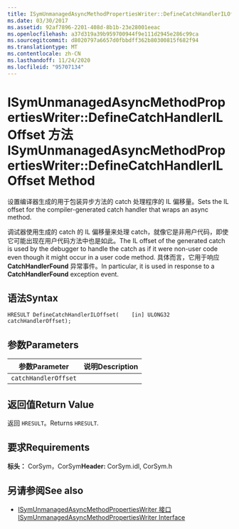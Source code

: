 ```yaml
---
title: ISymUnmanagedAsyncMethodPropertiesWriter::DefineCatchHandlerILOffset 方法
ms.date: 03/30/2017
ms.assetid: 92af7896-2201-408d-8b1b-23e28001eeac
ms.openlocfilehash: a37d319a39b959700944f9e111d2945e286c99ca
ms.sourcegitcommit: d8020797a6657d0fbbdff362b80300815f682f94
ms.translationtype: MT
ms.contentlocale: zh-CN
ms.lasthandoff: 11/24/2020
ms.locfileid: "95707134"
---
```

# <a name="isymunmanagedasyncmethodpropertieswriterdefinecatchhandleriloffset-method"></a><span data-ttu-id="cb7ec-102">ISymUnmanagedAsyncMethodPropertiesWriter::DefineCatchHandlerILOffset 方法</span><span class="sxs-lookup"><span data-stu-id="cb7ec-102">ISymUnmanagedAsyncMethodPropertiesWriter::DefineCatchHandlerILOffset Method</span></span>

<span data-ttu-id="cb7ec-103">设置编译器生成的用于包装异步方法的 catch 处理程序的 IL 偏移量。</span><span class="sxs-lookup"><span data-stu-id="cb7ec-103">Sets the IL offset for the compiler-generated catch handler that wraps an async method.</span></span>  
  
 <span data-ttu-id="cb7ec-104">调试器使用生成的 catch 的 IL 偏移量来处理 catch，就像它是非用户代码，即使它可能出现在用户代码方法中也是如此。</span><span class="sxs-lookup"><span data-stu-id="cb7ec-104">The IL offset of the generated catch is used by the debugger to handle the catch as if it were non-user code even though it might occur in a user code method.</span></span> <span data-ttu-id="cb7ec-105">具体而言，它用于响应 **CatchHandlerFound** 异常事件。</span><span class="sxs-lookup"><span data-stu-id="cb7ec-105">In particular, it is used in response to a **CatchHandlerFound** exception event.</span></span>  
  
## <a name="syntax"></a><span data-ttu-id="cb7ec-106">语法</span><span class="sxs-lookup"><span data-stu-id="cb7ec-106">Syntax</span></span>  
  
```idl  
HRESULT DefineCatchHandlerILOffset(    [in] ULONG32 catchHandlerOffset);  
```  
  
## <a name="parameters"></a><span data-ttu-id="cb7ec-107">参数</span><span class="sxs-lookup"><span data-stu-id="cb7ec-107">Parameters</span></span>  
  
|<span data-ttu-id="cb7ec-108">参数</span><span class="sxs-lookup"><span data-stu-id="cb7ec-108">Parameter</span></span>|<span data-ttu-id="cb7ec-109">说明</span><span class="sxs-lookup"><span data-stu-id="cb7ec-109">Description</span></span>|  
|---------------|-----------------|  
|`catchHandlerOffset`||  
  
## <a name="return-value"></a><span data-ttu-id="cb7ec-110">返回值</span><span class="sxs-lookup"><span data-stu-id="cb7ec-110">Return Value</span></span>  

 <span data-ttu-id="cb7ec-111">返回 `HRESULT`。</span><span class="sxs-lookup"><span data-stu-id="cb7ec-111">Returns `HRESULT`.</span></span>  
  
## <a name="requirements"></a><span data-ttu-id="cb7ec-112">要求</span><span class="sxs-lookup"><span data-stu-id="cb7ec-112">Requirements</span></span>  

 <span data-ttu-id="cb7ec-113">**标头：** CorSym，CorSym</span><span class="sxs-lookup"><span data-stu-id="cb7ec-113">**Header:** CorSym.idl, CorSym.h</span></span>  
  
## <a name="see-also"></a><span data-ttu-id="cb7ec-114">另请参阅</span><span class="sxs-lookup"><span data-stu-id="cb7ec-114">See also</span></span>

- [<span data-ttu-id="cb7ec-115">ISymUnmanagedAsyncMethodPropertiesWriter 接口</span><span class="sxs-lookup"><span data-stu-id="cb7ec-115">ISymUnmanagedAsyncMethodPropertiesWriter Interface</span></span>](isymunmanagedasyncmethodpropertieswriter-interface.md)
